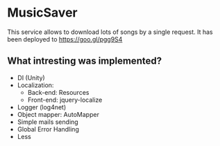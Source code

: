 # MusicSaver

This service allows to download lots of songs by a single request.
It has been deployed to https://goo.gl/pgg9S4

## What intresting was implemented?
- DI (Unity)
- Localization:
  - Back-end: Resources
  - Front-end: jquery-localize
- Logger (log4net)
- Object mapper: AutoMapper
- Simple mails sending
- Global Error Handling
- Less
